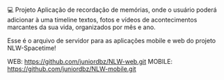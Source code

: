 💻 Projeto Aplicação de recordação de memórias, onde o usuário poderá adicionar à uma timeline textos, fotos e vídeos de acontecimentos marcantes da sua vida, organizados por mês e ano.

Esse é o arquivo de servidor para as aplicações mobile e web do projeto NLW-Spacetime!

WEB: https://github.com/juniordbz/NLW-web.git
MOBILE: https://github.com/juniordbz/NLW-mobile.git


